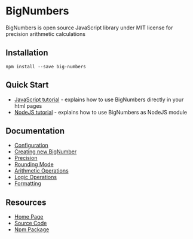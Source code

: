 # BigNumbers

BigNumbers is open source JavaScript library under MIT license for precision arithmetic calculations

## Installation

```
npm install --save big-numbers
```

## Quick Start

* <a href="http://bignumbers.tech/tutorials/java-script">JavaScript tutorial</a> - explains how to use BigNumbers directly in your html pages
* <a href="http://bignumbers.tech/tutorials/nodejs">NodeJS tutorial</a> - explains how to use BigNumbers as NodeJS module

## Documentation

* <a href="http://bignumbers.tech/documentation/configuration">Configuration</a>
* <a href="http://bignumbers.tech/documentation/parsing">Creating new BigNumber</a>
* <a href="http://bignumbers.tech/documentation/precision">Precision</a>
* <a href="http://bignumbers.tech/documentation/rounding-mode">Rounding Mode</a>
* <a href="http://bignumbers.tech/documentation/arithmetic-operations">Arithmetic Operations</a>
* <a href="http://bignumbers.tech/documentation/logic-operations">Logic Operations</a>
* <a href="http://bignumbers.tech/documentation/formatting">Formatting</a>

## Resources

* <a href="http://bignumbers.tech">Home Page</a>
* <a href="https://github.com/cryptoexplained/big-numbers">Source Code</a>
* <a href="https://www.npmjs.com/package/big-numbers">Npm Package</a>

